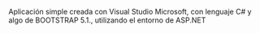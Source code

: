 Aplicación simple creada con Visual Studio Microsoft, con lenguaje C# y algo de BOOTSTRAP 5.1., utilizando el entorno de ASP.NET

